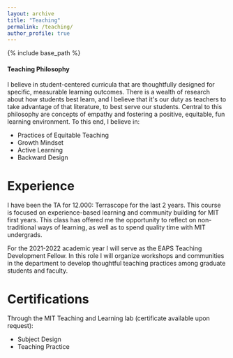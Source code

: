 ```yaml
---
layout: archive
title: "Teaching"
permalink: /teaching/
author_profile: true
---
```


{% include base_path %}

#### Teaching Philosophy
I believe in student-centered curricula that are thoughtfully designed for specific, measurable learning outcomes. 
There is a wealth of research about how students best learn, and I believe that it's our duty as teachers to take 
advantage of that literature, to best serve our students. Central to this philosophy are concepts of empathy and fostering
a positive, equitable, fun learning environment. To this end, I believe in:

* Practices of Equitable Teaching
* Growth Mindset
* Active Learning
* Backward Design

Experience
======
I have been the TA for 12.000: Terrascope for the last 2 years. This course is focused on experience-based learning and community
building for MIT first years. This class has offered me the opportunity to reflect on non-traditional ways of learning, as well 
as to spend quality time with MIT undergrads.

For the 2021-2022 academic year I will serve as the EAPS Teaching Development Fellow. In this role I will organize workshops
and communities in the department to develop thoughtful teaching practices among graduate students and faculty.

Certifications
======
Through the MIT Teaching and Learning lab (certificate available upon request):
* Subject Design
* Teaching Practice
